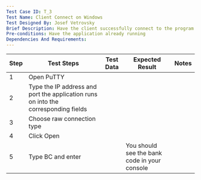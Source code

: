 ```yaml
---
Test Case ID: T_3
Test Name: Client Connect on Windows
Test Designed By: Josef Vetrovsky
Brief Description: Have the client successfully connect to the program (on Windows)
Pre-conditions: Have the application already running
Dependencies And Requirements:
---
```


| Step | Test Steps                                                                         | Test Data | Expected Result                              | Notes |
|------|------------------------------------------------------------------------------------|-----------|----------------------------------------------|-------|
| 1    | Open PuTTY                                                                         |           |                                              |       |
| 2    | Type the IP address and port the application runs on into the corresponding fields |           |                                              |       |
| 3    | Choose raw connection type                                                         |           |                                              |       |
| 4    | Click Open                                                                         |           |                                              |       |
| 5    | Type BC and enter                                                                  |           | You should see the bank code in your console |       |
